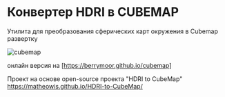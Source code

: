 # Конвертер HDRI в CUBEMAP

Утилита для преобразования сферических карт окружения в Cubemap развертку

![cubemap](https://matheowis.github.io/assets//HDRI-to_Cubemap/cubemap2.gif)

онлайн версия на  [https://berrymoor.github.io/cubemap]

Проект на основе open-source проекта "HDRI to CubeMap" 
https://matheowis.github.io/HDRI-to-CubeMap/
